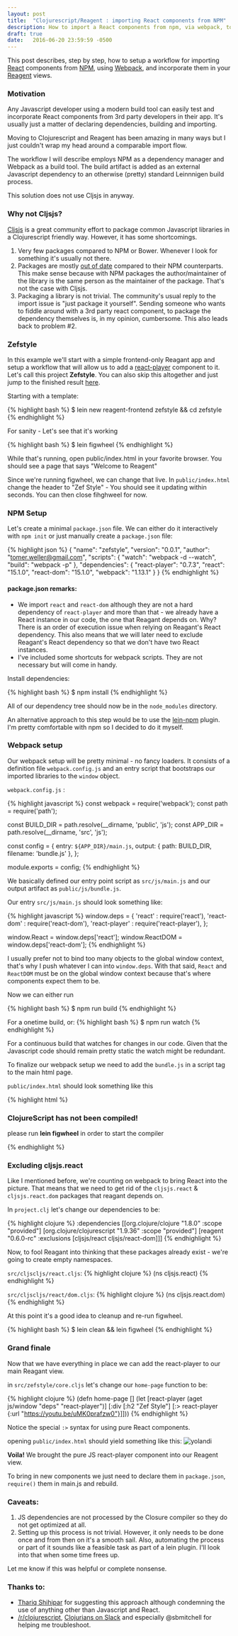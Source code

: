 ```yaml
---
layout: post
title:  "Clojurescript/Reagent : importing React components from NPM"
description: How to import a React components from npm, via webpack, to a Clojurescript/Reagent app.
draft: true
date:   2016-06-20 23:59:59 -0500
--- 
```


This post describes, step by step, how to setup a workflow for importing [React][React] components from [NPM][npm], using [Webpack][webpack], and incorporate them in your [Reagent][reagent] views.

### Motivation
Any Javascript developer using a modern build tool can easily test and incorporate React components from 3rd party developers in their app. It's usually just a matter of declaring dependencies, building and importing.

Moving to Clojurescript and Reagent has been amazing in many ways but I just couldn't wrap my head around a comparable import flow.

The workflow I will describe employs NPM as a dependency manager and Webpack as a build tool. The build artifact is added as an external Javascript dependency to an otherwise (pretty) standard Leinnnigen build process. 

This solution does not use Cljsjs in anyway.  

### Why not Cljsjs? 
[Cljsjs][cljsjs] is a great community effort to package common Javascript libraries in a Clojurescript friendly way. However, it has some shortcomings. 

1. Very few packages compared to NPM or Bower. Whenever I look for something it's usually not there.
2. Packages are mostly [out of date][pkgs.csv] compared to their NPM counterparts. This make sense because with NPM packages the author/maintainer of the library is the same person as the maintainer of the package. That's not the case with Cljsjs. 
3. Packaging a library is not trivial. The community's usual reply to the import issue is "just package it yourself". Sending someone who wants to fiddle around with a 3rd party react component, to package the dependency themselves is, in my opinion, cumbersome. This also leads back to problem #2.

### Zefstyle

In this example we'll start with a simple frontend-only Reagant app and setup a workflow that will allow us to add a [react-player][react-player] component to it. Let's call this project **Zefstyle**. You can also skip this altogether and just jump to the finished result [here][zefstyle-github]. 

Starting with a template: 

{% highlight bash %}
$ lein new reagent-frontend zefstyle && cd zefstyle
{% endhighlight %}

For sanity - Let's see that it's working

{% highlight bash %}
$ lein figwheel
{% endhighlight %}

While that's running, open public/index.html in your favorite browser. You should see a page that says "Welcome to Reagent"

Since we're running figwheel, we can change that live. In `public/index.html` change the header to "Zef Style" - You should see it updating within seconds. You can then close fihghweel for now.

### NPM Setup
Let's create a minimal `package.json` file. We can either do it interactively with `npm init` or just manually create a `package.json` file: 

{% highlight json %}
{
  "name": "zefstyle",
  "version": "0.0.1",
  "author": "tomer.weller@gmail.com",
  "scripts": {
    "watch": "webpack -d --watch",
    "build": "webpack -p"
  },
  "dependencies": {
    "react-player": "0.7.3",
    "react": "15.1.0",
    "react-dom": "15.1.0",
    "webpack": "1.13.1"
  }
}
{% endhighlight %}

#### package.json remarks: 
- We import `react` and `react-dom` although they are not a hard dependency of `react-player` and more than that - we already have a React instance in our code, the one that Reagant depends on. Why? There is an order of execution issue when relying on Reagant's React dependency. This also means that we will later need to exclude Reagant's React dependency so that we don't have two React instances. 
- I've included some shortcuts for webpack scripts. They are not necessary but will come in handy.

Install dependencies: 

{% highlight bash %}
$ npm install
{% endhighlight %}

All of our dependency tree should now be in the `node_modules` directory. 

An alternative approach to this step would be to use the [lein-npm][lein-npm] plugin. I'm pretty comfortable with npm so I decided to do it myself. 

### Webpack setup
Our webpack setup will be pretty minimal - no fancy loaders. It consists of a definition file `webpack.config.js` and an entry script that bootstraps our imported libraries to the `window` object. 

`webpack.config.js` :

{% highlight javascript %}
const webpack = require('webpack');
const path = require('path');

const BUILD_DIR = path.resolve(__dirname, 'public', 'js');
const APP_DIR = path.resolve(__dirname, 'src', 'js');

const config = {
  entry: `${APP_DIR}/main.js`,
  output: {
    path: BUILD_DIR,
    filename: 'bundle.js'
  },
};

module.exports = config;
{% endhighlight %}

We basically defined our entry point script as `src/js/main.js` and our output artifact as `public/js/bundle.js`.

Our entry `src/js/main.js` should look something like: 

{% highlight javascript %}
window.deps = {
    'react' : require('react'),
    'react-dom' : require('react-dom'),
    'react-player' : require('react-player'),
};

window.React = window.deps['react'];
window.ReactDOM = window.deps['react-dom'];
{% endhighlight %}

I usually prefer not to bind too many objects to the global window context, that's why I push whatever I can into `window.deps`. With that said, `React` and `ReactDOM` must be on the global window context because that's where components expect them to be. 

Now we can either run

{% highlight bash %}
$ npm run build 
{% endhighlight %}

For a onetime build, or: 
{% highlight bash %}
$ npm run watch
{% endhighlight %}

For a continuous build that watches for changes in our code. Given that the Javascript code should remain pretty static the watch might be redundant.
 
To finalize our webpack setup we need to add the `bundle.js` in a script tag to the main html page.

`public/index.html` should look something like this

{% highlight html %}
<!DOCTYPE html>
<html>
  <head>
    <meta charset="utf-8">
    <meta content="width=device-width, initial-scale=1" name="viewport">
    <link href="css/site.css" rel="stylesheet" type="text/css">
  </head>
  <body>
    <div id="app">
      <h3>ClojureScript has not been compiled!</h3>
      <p>please run <b>lein figwheel</b> in order to start the compiler</p>
    </div>
    <script src="js/bundle.js" type="text/javascript"></script>
    <script src="js/app.js" type="text/javascript"></script>
  </body>
</html>

{% endhighlight %}



### Excluding cljsjs.react
Like I mentioned before, we're counting on webpack to bring React into the picture. That means that we need to get rid of the `cljsjs.react` & `cljsjs.react.dom` packages that reagant depends on. 

In `project.clj` let's change our dependencies to be:

{% highlight clojure %}
:dependencies [[org.clojure/clojure "1.8.0" :scope "provided"]
               [org.clojure/clojurescript "1.9.36" :scope "provided"]
               [reagent "0.6.0-rc" :exclusions [cljsjs/react cljsjs/react-dom]]]
{% endhighlight %}

Now, to fool Reagant into thinking that these packages already exist - we're going to create empty namespaces.

`src/cljscljs/react.cljs`:
{% highlight clojure %}
(ns cljsjs.react)
{% endhighlight %}

`src/cljscljs/react/dom.cljs`:
{% highlight clojure %}
(ns cljsjs.react.dom)
{% endhighlight %}

At this point it's a good idea to cleanup and re-run figwheel.

{% highlight bash %}
$ lein clean && lein figwheel
{% endhighlight %}

### Grand finale

Now that we have everything in place we can add the react-player to our main Reagant view.

in `src/zefstyle/core.cljs` let's change our `home-page` function to be:

{% highlight clojure %}
(defn home-page []
  (let [react-player (aget js/window "deps" "react-player")]
    [:div
     [:h2 "Zef Style"]
     [:> react-player {:url "https://youtu.be/uMK0prafzw0"}]]))
{% endhighlight %}

Notice the special `:>` syntax for using pure React components.

opening `public/index.html` should yield something like this: 
![yolandi](/assets/zefstyle.png)
	
**Voila!** We brought the pure JS react-player component into our Reagent view. 

To bring in new components we just need to declare them in `package.json`, `require()` them in main.js and rebuild.

### Caveats:

1. JS dependencies are not processed by the Closure compiler so they do not get optimized at all. 
2. Setting up this process is not trivial. However, it only needs to be done once and from then on it's a smooth sail. Also, automating the process or part of it sounds like a feasible task as part of a lein plugin. I'll look into that when some time frees up. 

Let me know if this was helpful or complete nonsense.
 
### Thanks to: 
- [Thariq Shihipar][thariq] for suggesting this approach although condemning the use of anything other than Javascript and React.
- [/r/clojurescript][clojurescript-reddit], [Clojurians on Slack][clojurians] and especially @sbmitchell for helping me troubleshoot.  

[zefstyle-github]:https://github.com/tomerweller/zefstyle
[react-player]:https://www.npmjs.com/package/react-player
[npm]:https://www.npmjs.com/
[reagent]:https://reagent-project.github.io/
[webpack]:https://webpack.github.io/
[cljsjs]:http://cljsjs.github.io/
[react]:https://facebook.github.io/react/
[pkgs.csv]:https://docs.google.com/spreadsheets/d/1t61hPgEfb1ukzezb6dn38z8kp07TsEFgkaVwF01-acE/pubhtml
[lein-npm]:https://github.com/RyanMcG/lein-npm
[thariq]:https://twitter.com/trq__
[clojurians]:https://clojurians.slack.com
[clojurescript-reddit]:https://www.reddit.com/r/clojurescript

